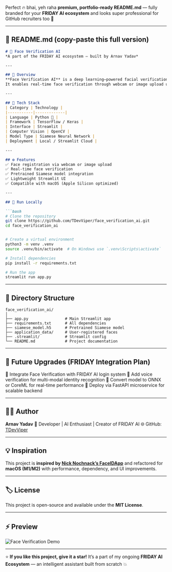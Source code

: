 Perfect 🔥 bhai, yeh raha **premium, portfolio-ready README.md** — fully branded for your **FRIDAY AI ecosystem** and looks super professional for GitHub recruiters too 🚀

---

## 📘 **README.md (copy-paste this full version)**

````markdown
# 🤖 Face Verification AI  
*A part of the FRIDAY AI ecosystem — built by Arnav Yadav*

---

## 🧠 Overview  
**Face Verification AI** is a deep learning–powered facial verification system built using a **Siamese Neural Network** architecture.  
It enables real-time face verification through webcam or image upload using **TensorFlow**, **Keras**, and **OpenCV**, all wrapped in a simple **Streamlit UI**.

---

## 🧩 Tech Stack  
| Category | Technology |
|-----------|-------------|
| Language | Python 🐍 |
| Framework | TensorFlow / Keras |
| Interface | Streamlit |
| Computer Vision | OpenCV |
| Model Type | Siamese Neural Network |
| Deployment | Local / Streamlit Cloud |

---

## ⚙️ Features  
✅ Face registration via webcam or image upload  
✅ Real-time face verification  
✅ Pretrained Siamese model integration  
✅ Lightweight Streamlit UI  
✅ Compatible with macOS (Apple Silicon optimized)  

---

## 🚀 Run Locally  

```bash
# Clone the repository
git clone https://github.com/TDevViper/face_verification_ai.git
cd face_verification_ai


# Create a virtual environment
python3 -m venv .venv
source .venv/bin/activate  # On Windows use `.venv\Scripts\activate`

# Install dependencies
pip install -r requirements.txt

# Run the app
streamlit run app.py
````

---

## 🧰 Directory Structure

```
face_verification_ai/
│
├── app.py                # Main Streamlit app
├── requirements.txt      # All dependencies
├── siamese_model.h5      # Pretrained Siamese model
├── application_data/     # User-registered faces
├── .streamlit/           # Streamlit config
└── README.md             # Project documentation
```

---

## 🎯 Future Upgrades (FRIDAY Integration Plan)

🔹 Integrate Face Verification with FRIDAY AI login system
🔹 Add voice verification for multi-modal identity recognition
🔹 Convert model to ONNX or CoreML for real-time performance
🔹 Deploy via FastAPI microservice for scalable backend

---

## 🧑‍💻 Author

**Arnav Yadav**
💼 Developer | AI Enthusiast | Creator of FRIDAY AI
🌐 GitHub: [TDevViper](https://github.com/TDevViper)

---

## 💡 Inspiration

This project is **inspired by [Nick Nochnack’s FaceIDApp](https://github.com/nicknochnack/FaceIDApp)**
and refactored for **macOS (M1/M2)** with performance, dependency, and UI improvements.

---

## 🏷️ License

This project is open-source and available under the **MIT License**.

---

## ⚡ Preview

![Face Verification Demo](https://github.com/nicknochnack/FaceIDApp/raw/main/demo.gif)

---

⭐ **If you like this project, give it a star!**
It’s a part of my ongoing **FRIDAY AI Ecosystem** — an intelligent assistant built from scratch 💥

```
